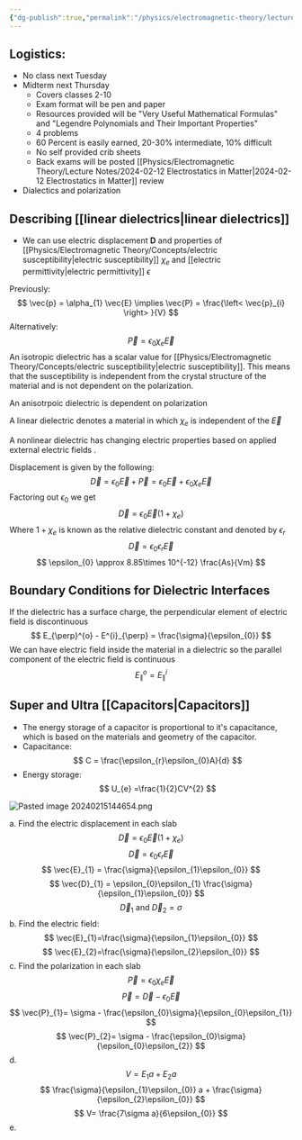 ```yaml
---
{"dg-publish":true,"permalink":"/physics/electromagnetic-theory/lecture-notes/2024-02-15-electrostatics-in-matter-cont/"}
---
```


## Logistics: 
- No class next Tuesday
- Midterm next Thursday
	- Covers classes 2-10
	- Exam format will be pen and paper
	- Resources provided will be "Very Useful Mathematical Formulas" and "Legendre Polynomials and Their Important Properties"
	- 4 problems
	- 60 Percent is easily earned, 20-30% intermediate, 10% difficult
	- No self provided crib sheets
	- Back exams will be posted
[[Physics/Electromagnetic Theory/Lecture Notes/2024-02-12 Electrostatics in Matter\|2024-02-12 Electrostatics in Matter]] review
- Dialectics and polarization

## Describing [[linear dielectrics\|linear dielectrics]]
- We can use electric displacement $\mathbf{D}$ and properties of [[Physics/Electromagnetic Theory/Concepts/electric susceptibility\|electric susceptibility]] $\chi_{e}$ and [[electric permittivity\|electric permittivity]] $\epsilon$

Previously: 
$$
\vec{p} = \alpha_{1} \vec{E} \implies \vec{P} = \frac{\left< \vec{p}_{i} \right> }{V}
$$
Alternatively:
$$
\vec{P} = \epsilon_{0}\chi_{e}\vec{E}
$$
An isotropic dielectric has a scalar value for [[Physics/Electromagnetic Theory/Concepts/electric susceptibility\|electric susceptibility]]. This means that the susceptibility is independent from the crystal structure of the material and is not dependent on the polarization. 

An anisotrpoic dielectric is dependent on polarization

A linear dielectric denotes a material in which $\chi_{e}$ is independent of the $\vec{E}$ 

A nonlinear dielectric has changing electric properties based on applied external electric fields .

Displacement is given by the following:
$$
\vec{D} = \epsilon_{0}\vec{E} + \vec{P} = \epsilon_{0}\vec{E} + \epsilon_{0}\chi_{e}\vec{E}
$$
Factoring out $\epsilon_{0}$ we get 
$$
\vec{D} = \epsilon_{0}\vec{E}(1+\chi_{e})
$$
Where $1+\chi_{e}$ is known as the relative dielectric constant and denoted by $\epsilon _r$
$$
\vec{D} = \epsilon_{0}\epsilon_{r}\vec{E}
$$
$$
\epsilon_{0} \approx 8.85\times 10^{-12} \frac{As}{Vm}
$$
## Boundary Conditions for Dielectric Interfaces

If the dielectric has a surface charge, the perpendicular element of electric field is discontinuous
$$
E_{\perp}^{o} - E^{i}_{\perp} = \frac{\sigma}{\epsilon_{0}}
$$
We can have electric field inside the material in a dielectric so the parallel component of the electric field is continuous
$$
E_{\parallel}^{o}=E_{\parallel}^{i}
$$
## Super and Ultra [[Capacitors\|Capacitors]]
- The energy storage of a capacitor is proportional to it's capacitance, which is based on the materials and geometry of the capacitor. 
- Capacitance:
$$
C = \frac{\epsilon_{r}\epsilon_{0}A}{d}
$$
- Energy storage: 
$$
U_{e} =\frac{1}{2}CV^{2}
$$

![Pasted image 20240215144654.png](/img/user/Attachments/Pasted%20image%2020240215144654.png)

a. Find the electric displacement in each slab
$$
\vec{D} = \epsilon_{0}\vec{E}(1+\chi_{e})
$$
$$
\vec{D} = \epsilon_{0}\epsilon_{r}\vec{E}
$$
$$
\vec{E}_{1} = \frac{\sigma}{\epsilon_{1}\epsilon_{0}}
$$
$$
\vec{D}_{1} = \epsilon_{0}\epsilon_{1} \frac{\sigma}{\epsilon_{1}\epsilon_{0}}
$$
$$
\vec{D}_{1} \text{ and } \vec{D}_{2}=\sigma
$$
b. Find the electric field: 
$$
\vec{E}_{1}=\frac{\sigma}{\epsilon_{1}\epsilon_{0}}
$$
$$
\vec{E}_{2}=\frac{\sigma}{\epsilon_{2}\epsilon_{0}}
$$
c. Find the polarization in each slab
 $$
\vec{P} = \epsilon_{0}\chi_{e}\vec{E}
$$
$$
\vec{P} = \vec{D}-\epsilon_{0}\vec{E}
$$
$$
\vec{P}_{1}= \sigma - \frac{\epsilon_{0}\sigma}{\epsilon_{0}\epsilon_{1}}
$$
$$
\vec{P}_{2}= \sigma - \frac{\epsilon_{0}\sigma}{\epsilon_{0}\epsilon_{2}}
$$
d. 
$$
V = E_{1}a + E_{2}a
$$
$$
\frac{\sigma}{\epsilon_{1}\epsilon_{0}} a + \frac{\sigma}{\epsilon_{2}\epsilon_{0}}
$$
$$
V=
\frac{7\sigma a}{6\epsilon_{0}}
$$
e. 

